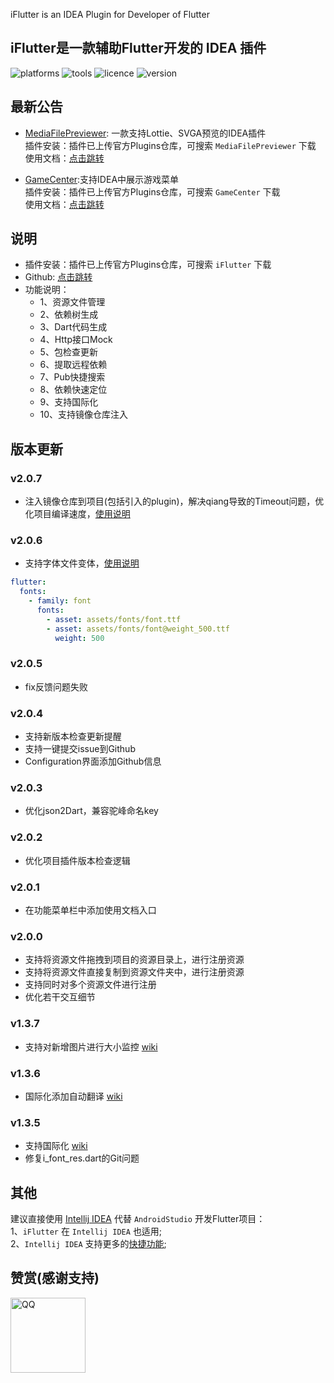 <!-- Plugin description -->
iFlutter is an IDEA Plugin for Developer of Flutter
<!-- Plugin description end -->

## iFlutter是一款辅助Flutter开发的 IDEA 插件

![platforms](https://img.shields.io/badge/platforms-macos%20%7C%20windows%20%7C%20linux-blue) ![tools](https://img.shields.io/badge/idea-intellij_IDEA%20%7C%20AndroidStudio-blue) ![licence](https://img.shields.io/badge/licence-MIT-blue) ![version](https://img.shields.io/badge/version-v2.0.7-blue)

## 最新公告

- [MediaFilePreviewer](https://github.com/YangLang116/MediaFilePreviewer): 一款支持Lottie、SVGA预览的IDEA插件  
插件安装：插件已上传官方Plugins仓库，可搜索 `MediaFilePreviewer` 下载  
使用文档：[点击跳转](https://iflutter.toolu.cn/content/chapter-10/part-1.html)

- [GameCenter](https://github.com/YangLang116/GameCenter):支持IDEA中展示游戏菜单  
插件安装：插件已上传官方Plugins仓库，可搜索 `GameCenter` 下载  
使用文档：[点击跳转](https://iflutter.toolu.cn/content/chapter-11/part-1.html)

## 说明

- 插件安装：插件已上传官方Plugins仓库，可搜索 `iFlutter` 下载
- Github: [点击跳转](https://github.com/YangLang116/iFlutter)
- 功能说明：
    - 1、资源文件管理
    - 2、依赖树生成
    - 3、Dart代码生成
    - 4、Http接口Mock
    - 5、包检查更新
    - 6、提取远程依赖
    - 7、Pub快捷搜索
    - 8、依赖快速定位
    - 9、支持国际化
    - 10、支持镜像仓库注入

## 版本更新
### v2.0.7
- 注入镜像仓库到项目(包括引入的plugin)，解决qiang导致的Timeout问题，优化项目编译速度，[使用说明](https://iflutter.toolu.cn/content/chapter-12/part-1.html)

### v2.0.6
- 支持字体文件变体，[使用说明](https://iflutter.toolu.cn/content/chapter-1/part-3.html)
```yaml
flutter:
  fonts:
    - family: font
      fonts:
        - asset: assets/fonts/font.ttf
        - asset: assets/fonts/font@weight_500.ttf
          weight: 500
```

### v2.0.5
- fix反馈问题失败

### v2.0.4

- 支持新版本检查更新提醒
- 支持一键提交issue到Github
- Configuration界面添加Github信息

### v2.0.3

- 优化json2Dart，兼容驼峰命名key

### v2.0.2

- 优化项目插件版本检查逻辑

### v2.0.1

- 在功能菜单栏中添加使用文档入口

### v2.0.0

- 支持将资源文件拖拽到项目的资源目录上，进行注册资源
- 支持将资源文件直接复制到资源文件夹中，进行注册资源
- 支持同时对多个资源文件进行注册
- 优化若干交互细节

### v1.3.7

- 支持对新增图片进行大小监控 [wiki](https://iflutter.toolu.cn/content/chapter-1/part-8.html)

### v1.3.6

- 国际化添加自动翻译 [wiki](https://iflutter.toolu.cn/content/chapter-9/part-1.html)

### v1.3.5

- 支持国际化 [wiki](https://iflutter.toolu.cn/content/chapter-9/part-1.html)
- 修复i_font_res.dart的Git问题

## 其他

建议直接使用 [Intellij IDEA](https://www.jetbrains.com/idea/) 代替 `AndroidStudio` 开发Flutter项目：  
1、`iFlutter` 在 `Intellij IDEA` 也适用;  
2、`Intellij IDEA`
支持更多的[快捷功能](https://medium.com/flutter-community/flutter-ide-shortcuts-for-faster-development-2ef45c51085b);

## 赞赏(感谢支持)

<img src="https://iflutter.toolu.cn/configs/wx_pay.jpg" width="120"  alt="QQ"/>
